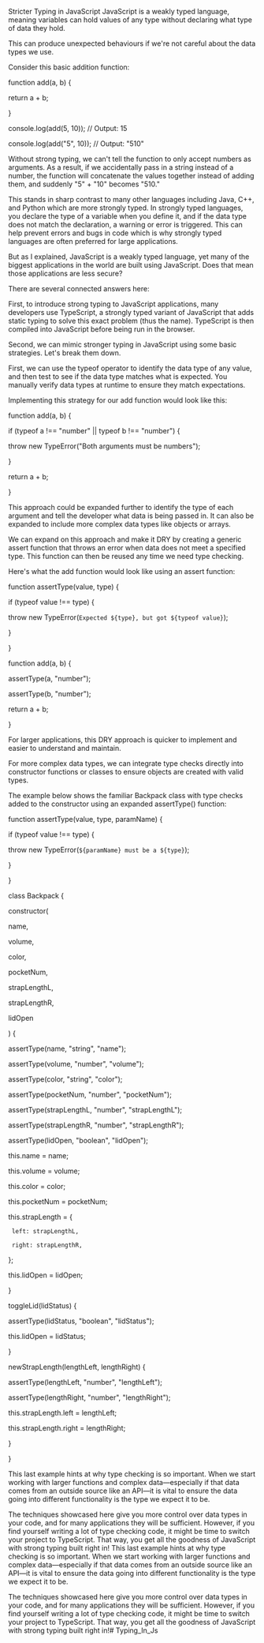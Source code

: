 Stricter Typing in JavaScript
JavaScript is a weakly typed language, meaning variables can hold values of any type without declaring what type of data they hold.

This can produce unexpected behaviours if we're not careful about the data types we use.

Consider this basic addition function:


function add(a, b) {

 return a + b;
 
}

console.log(add(5, 10)); // Output: 15

console.log(add("5", 10)); // Output: "510"


Without strong typing, we can't tell the function to only accept numbers as arguments. As a result, if we accidentally pass in a string instead of a number, the function will concatenate the values together instead of adding them, and suddenly "5" + "10" becomes "510."

This stands in sharp contrast to many other languages including Java, C++, and Python which are more strongly typed. In strongly typed languages, you declare the type of a variable when you define it, and if the data type does not match the declaration, a warning or error is triggered. This can help prevent errors and bugs in code which is why strongly typed languages are often preferred for large applications.

But as I explained, JavaScript is a weakly typed language, yet many of the biggest applications in the world are built using JavaScript. Does that mean those applications are less secure?

There are several connected answers here:

First, to introduce strong typing to JavaScript applications, many developers use TypeScript, a strongly typed variant of JavaScript that adds static typing to solve this exact problem (thus the name). TypeScript is then compiled into JavaScript before being run in the browser.

Second, we can mimic stronger typing in JavaScript using some basic strategies. Let's break them down.

First, we can use the typeof operator to identify the data type of any value, and then test to see if the data type matches what is expected. You manually verify data types at runtime to ensure they match expectations.

Implementing this strategy for our add function would look like this:


function add(a, b) {

 if (typeof a !== "number" || typeof b !== "number") {
 
   throw new TypeError("Both arguments must be numbers");
   
 }
 
 return a + b;
 
}


This approach could be expanded further to identify the type of each argument and tell the developer what data is being passed in. It can also be expanded to include more complex data types like objects or arrays.

We can expand on this approach and make it DRY by creating a generic assert function that throws an error when data does not meet a specified type. This function can then be reused any time we need type checking.

Here's what the add function would look like using an assert function:


function assertType(value, type) {

 if (typeof value !== type) {
 
   throw new TypeError(`Expected ${type}, but got ${typeof value}`);
   
 }
 
}


function add(a, b) {

 assertType(a, "number");
 
 assertType(b, "number");
 
 return a + b;
 
}


For larger applications, this DRY approach is quicker to implement and easier to understand and maintain.

For more complex data types, we can integrate type checks directly into constructor functions or classes to ensure objects are created with valid types.

The example below shows the familiar Backpack class with type checks added to the constructor using an expanded assertType() function:


function assertType(value, type, paramName) {

 if (typeof value !== type) {
 
   throw new TypeError(`${paramName} must be a ${type}`);
   
 }
 
}


class Backpack {

 constructor(
 
   name,
   
   volume,
   
   color,
   
   pocketNum,
   
   strapLengthL,
   
   strapLengthR,
   
   lidOpen
   
 ) {


   assertType(name, "string", "name");
   
   assertType(volume, "number", "volume");
   
   assertType(color, "string", "color");
   
   assertType(pocketNum, "number", "pocketNum");
   
   assertType(strapLengthL, "number", "strapLengthL");
   
   assertType(strapLengthR, "number", "strapLengthR");
   
   assertType(lidOpen, "boolean", "lidOpen");
  

   this.name = name;
   
   this.volume = volume;
   
   this.color = color;
   
   this.pocketNum = pocketNum;
   
   this.strapLength = {
   
     left: strapLengthL,
     
     right: strapLengthR,
     
   };
   
   this.lidOpen = lidOpen;
   
 }


 toggleLid(lidStatus) {
 
   assertType(lidStatus, "boolean", "lidStatus");
   
   this.lidOpen = lidStatus;
   
 }

 newStrapLength(lengthLeft, lengthRight) {
 
   assertType(lengthLeft, "number", "lengthLeft");
   
   assertType(lengthRight, "number", "lengthRight");
   
   this.strapLength.left = lengthLeft;
   
   this.strapLength.right = lengthRight;
   
 }
 
}

This last example hints at why type checking is so important. When we start working with larger functions and complex data—especially if that data comes from an outside source like an API—it is vital to ensure the data going into different functionality is the type we expect it to be.

The techniques showcased here give you more control over data types in your code, and for many applications they will be sufficient. However, if you find yourself writing a lot of type checking code, it might be time to switch your project to TypeScript. That way, you get all the goodness of JavaScript with strong typing built right in!
This last example hints at why type checking is so important. When we start working with larger functions and complex data—especially if that data comes from an outside source like an API—it is vital to ensure the data going into different functionality is the type we expect it to be.

The techniques showcased here give you more control over data types in your code, and for many applications they will be sufficient. However, if you find yourself writing a lot of type checking code, it might be time to switch your project to TypeScript. That way, you get all the goodness of JavaScript with strong typing built right in!# Typing_In_Js
